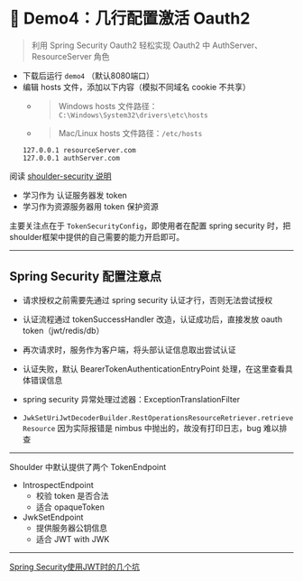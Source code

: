 # 🤩 Demo4：几行配置激活 Oauth2

> 利用 Spring Security Oauth2 轻松实现 Oauth2 中 AuthServer、ResourceServer 角色

- 下载后运行 `demo4` （默认8080端口）
- 编辑 hosts 文件，添加以下内容（模拟不同域名 cookie 不共享）
  - > Windows hosts 文件路径：`C:\Windows\System32\drivers\etc\hosts`
  - > Mac/Linux hosts 文件路径：`/etc/hosts`
  ```text
  127.0.0.1 resourceServer.com
  127.0.0.1 authServer.com
  
  ```

阅读 [shoulder-security 说明](https://gitee.com/ChinaLym/shoulder-framework/tree/master/shoulder-build/shoulder-starter/shoulder-starter-auth-token)

- 学习作为 认证服务器发 token
- 学习作为资源服务器用 token 保护资源

主要关注点在于 `TokenSecurityConfig`，即使用者在配置 spring security 时，把shoulder框架中提供的自己需要的能力开启即可。

---

## Spring Security 配置注意点

- 请求授权之前需要先通过 spring security 认证才行，否则无法尝试授权

- 认证流程通过 tokenSuccessHandler 改造，认证成功后，直接发放 oauth token（jwt/redis/db）

- 再次请求时，服务作为客户端，将头部认证信息取出尝试认证

- 认证失败，默认 BearerTokenAuthenticationEntryPoint 处理，在这里查看具体错误信息

- spring security 异常处理过滤器：ExceptionTranslationFilter

- `JwkSetUriJwtDecoderBuilder.RestOperationsResourceRetriever.retrieveResource` 因为实际报错是 nimbus 中抛出的，故没有打印日志，bug 难以排查

---

Shoulder 中默认提供了两个 TokenEndpoint

- IntrospectEndpoint
    - 校验 token 是否合法
    - 适合 opaqueToken
- JwkSetEndpoint
    - 提供服务器公钥信息
    - 适合 JWT with JWK

---

[Spring Security使用JWT时的几个坑](https://www.jianshu.com/p/af955c2df0be)